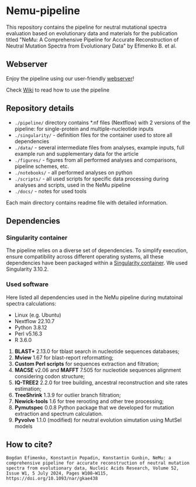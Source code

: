 # Nemu-pipeline

This repository contains the pipeline for neutral mutational spectra evaluation based on evolutionary data and materials for the publication titled "NeMu: A Comprehensive Pipeline for Accurate Reconstruction of Neutral Mutation Spectra from Evolutionary Data" by Efimenko B. et al.

## Webserver

Enjoy the pipeline using our user-friendly [webserver](https://nemu-pipeline.com/)!

Check [Wiki](https://nemu-pipeline.com/Information) to read how to use the pipeline

## Repository details

- `./pipeline/` directory contains *.nf files (Nextflow) with 2 versions of the pipeline: for single-protein and multiple-nucleotide inputs
- `./singularity/` - definition files for the container used to store all dependencies
- `./data/` - several intermediate files from analyses, example inputs, full example run and supplementary data for the article
- `./figures/` - figures from all performed analyses and comparisons, pipeline schemes, etc.
- `./notebooks/` - all performed analyses on python
- `./scripts/` - all used scripts for specific data processing during analyses and scripts, used in the NeMu pipeline
- `./docs/` - notes for used tools

Each main directory contains readme file with detailed information.

## Dependencies

### Singularity container

The pipeline relies on a diverse set of dependencies. To simplify execution, ensure compatibility across different operating systems, all these dependencies have been packaged within a [Singularity container](./singularity/). We used Singularity 3.10.2.

### Used software

Here listed all dependencies used in the NeMu pipeline during mutatoinal spectra calculations:

- Linux (e.g. Ubuntu)
- Nextflow 22.10.7
- Python 3.8.12
- Perl v5.16.3
- R 3.6.0

1. **BLAST+** 2.13.0 for tblast search in nucleotide sequences databases;
2. **Mview** 1.67 for blast-report reformatting;
3. **Custom Perl scripts** for sequences extraction and filtration;
4. **MACSE** v2.06 and **MAFFT** 7.505 for nucleotide sequences alignment considering codon structure;
5. **IQ-TREE2** 2.2.0 for tree building, ancestral reconstruction and site rates estimation;
6. **TreeShrink** 1.3.9 for outlier branch filtration;
7. **Newick-tools** 1.6 for tree rerooting and other tree processing;
8. **Pymutspec** 0.0.8 Python package that we developed for mutation extraction and spectrum calculation.
9. **Pyvolve** 1.1.0 (modified) for neutral evolution simutation using MutSel models

## How to cite?

```text
Bogdan Efimenko, Konstantin Popadin, Konstantin Gunbin, NeMu: a comprehensive pipeline for accurate reconstruction of neutral mutation spectra from evolutionary data, Nucleic Acids Research, Volume 52, Issue W1, 5 July 2024, Pages W108–W115, https://doi.org/10.1093/nar/gkae438
```